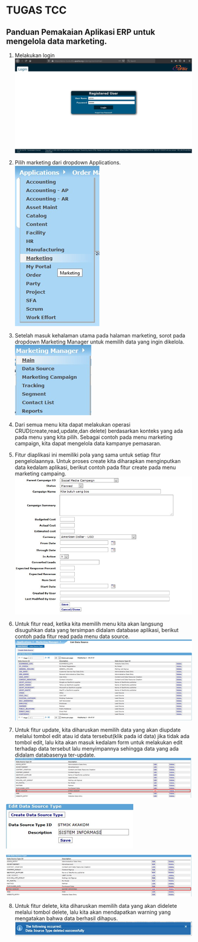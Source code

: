 <h1> TUGAS TCC </h1>
<h2>Panduan Pemakaian Aplikasi ERP untuk mengelola data marketing.</h2>

1. Melakukan login
![login](/minggu-05/login.jpg)

2. Pilih marketing dari dropdown Applications.
![menu](/minggu-05/marketingmenu.jpg)

3. Setelah masuk kehalaman utama pada halaman marketing, sorot pada dropdown Marketing Manager untuk memilih data yang ingin dikelola.
![menulagi](/minggu-05/menulagi.jpg)

4. Dari semua menu kita dapat melakukan operasi CRUD(create,read,update,dan delete) berdasarkan konteks yang ada pada menu yang kita pilih. Sebagai contoh pada menu marketing campaign, kita dapat mengelola data kampanye pemasaran.

5. Fitur diaplikasi ini memiliki pola yang sama untuk setiap fitur pengelolaannya. Untuk proses create kita diharapkan menginputkan data kedalam aplikasi, berikut contoh pada fitur create pada menu marketing campaing.
![create](/minggu-05/create.jpg)

6. Untuk fitur read, ketika kita memilih menu kita akan langsung disuguhkan data yang tersimpan didalam database aplikasi, berikut contoh pada fitur read pada menu data source.
![read](/minggu-05/read.jpg)

7. Untuk fitur update, kita diharuskan memilih data yang akan diupdate melalui tombol edit atau id data tersebut(klik pada id data) jika tidak ada tombol edit, lalu kita akan masuk kedalam form untuk melakukan edit terhadap data tersebut lalu menyimpannya sehingga data yang ada didalam databasenya ter-update.
![pilih](/minggu-05/pilih.jpg)

![update](/minggu-05/update.jpg)

![hasilupdate](/minggu-05/hasilupdate.jpg)

8. Untuk fitur delete, kita diharuskan memilih data yang akan didelete melalui tombol delete, lalu kita akan mendapatkan warning yang mengatakan bahwa data berhasil dihapus.
![delete](/minggu-05/delete.jpg)
